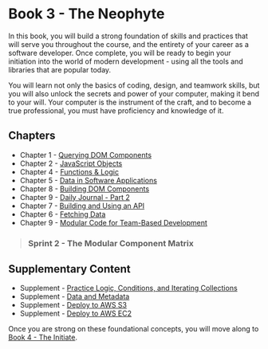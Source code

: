 # Book 3 - The Neophyte

In this book, you will build a strong foundation of skills and practices that will serve you throughout the course, and the entirety of your career as a software developer. Once complete, you will be ready to begin your initiation into the world of modern development - using all the tools and libraries that are popular today.

You will learn not only the basics of coding, design, and teamwork skills, but you will also unlock the secrets and power of your computer, making it bend to your will. Your computer is the instrument of the craft, and to become a true professional, you must have proficiency and knowledge of it.

## Chapters

* Chapter 1 - [Querying DOM Components](./chapters/IDENTIFYING_DOM_COMPONENTS.md)
* Chapter 2 - [JavaScript Objects](./chapters/JS_OBJECTS.md)
* Chapter 4 - [Functions & Logic](./chapters/JS_FUNCTION_BASICS.md)
* Chapter 5 - [Data in Software Applications](./chapters/JS_DATA.md)
* Chapter 8 - [Building DOM Components](./chapters/JS_CREATING_COMPONENTS.md)
* Chapter 9 - [Daily Journal - Part 2](./chapters/DAILY_JOURNAL_DATA_DOM.md)
* Chapter 7 - [Building and Using an API](./chapters/JSON_SERVER_API.md)
* Chapter 6 - [Fetching Data](./chapters/FETCH_INTRO.md)
* Chapter 9 - [Modular Code for Team-Based Development](./chapters/DESIGN_MODULARITY.md)

> ### __Sprint 2__ - The Modular Component Matrix

## Supplementary Content

* Supplement - [Practice Logic, Conditions, and Iterating Collections](./chapters/JS_LOGIC_PRACTICE.md)
* Supplement - [Data and Metadata](./chapters/METADATA.md)
* Supplement - [Deploy to AWS S3](./chapters/AWS_S3.md)
* Supplement - [Deploy to AWS EC2](./chapters/AWS_EC2.md)

Once you are strong on these foundational concepts, you will move along to [Book 4 - The Initiate](../book-4-the-initiate/README.md).

